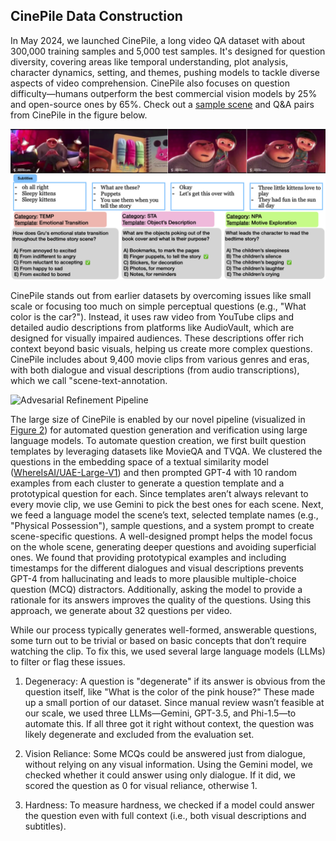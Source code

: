 ## CinePile Data Construction

In May 2024, we launched CinePile, a long video QA dataset with about 300,000 training samples and 5,000 test samples. It's designed for question diversity, covering areas like temporal understanding, plot analysis, character dynamics, setting, and themes, pushing models to tackle diverse aspects of video comprehension. CinePile also focuses on question difficulty—humans outperform the best commercial vision models by 25% and open-source ones by 65%. Check out a [sample scene](https://www.youtube.com/watch?v=Z4DDrBjEBHE) and Q&A pairs from CinePile in the figure below.

<a name="teaser"></a> ![Sample Scene](imgs/teaser_figure.png)

CinePile stands out from earlier datasets by overcoming issues like small scale or focusing too much on simple perceptual questions (e.g., "What color is the car?"). Instead, it uses raw video from YouTube clips and detailed audio descriptions from platforms like AudioVault, which are designed for visually impaired audiences. These descriptions offer rich context beyond basic visuals, helping us create more complex questions. CinePile includes about 9,400 movie clips from various genres and eras, with both dialogue and visual descriptions (from audio transcriptions), which we call "scene-text-annotation.

<a name="og_pipeline"></a> ![Advesarial Refinement Pipeline](imgs/og_pipeline.svg)

The large size of CinePile is enabled by our novel pipeline (visualized in [Figure 2](#og_pipeline)) for automated question generation and verification using large language models. To automate question creation, we first built question templates by leveraging datasets like MovieQA and TVQA. We clustered the questions in the embedding space of a textual similarity model ([WhereIsAI/UAE-Large-V1](https://huggingface.co/WhereIsAI/UAE-Large-V1)) and then prompted GPT-4 with 10 random examples from each cluster to generate a question template and a prototypical question for each.
Since templates aren’t always relevant to every movie clip, we use Gemini to pick the best ones for each scene. Next, we feed a language model the scene’s text, selected template names (e.g., "Physical Possession"), sample questions, and a system prompt to create scene-specific questions. A well-designed prompt helps the model focus on the whole scene, generating deeper questions and avoiding superficial ones. We found that providing prototypical examples and including timestamps for the different dialogues and visual descriptions prevents GPT-4 from hallucinating and leads to more plausible multiple-choice question (MCQ) distractors. Additionally, asking the model to provide a rationale for its answers improves the quality of the questions. Using this approach, we generate about 32 questions per video.


While our process typically generates well-formed, answerable questions, some turn out to be trivial or based on basic concepts that don’t require watching the clip. To fix this, we used several large language models (LLMs) to filter or flag these issues.

1. Degeneracy: A question is "degenerate" if its answer is obvious from the question itself, like "What is the color of the pink house?" These made up a small portion of our dataset. Since manual review wasn’t feasible at our scale, we used three LLMs—Gemini, GPT-3.5, and Phi-1.5—to automate this. If all three got it right without context, the question was likely degenerate and excluded from the evaluation set.

2. Vision Reliance: Some MCQs could be answered just from dialogue, without relying on any visual information. Using the Gemini model, we checked whether it could answer using only dialogue. If it did, we scored the question as 0 for visual reliance, otherwise 1. 

3. Hardness: To measure hardness, we checked if a model could answer the question even with full context (i.e., both visual descriptions and subtitles).